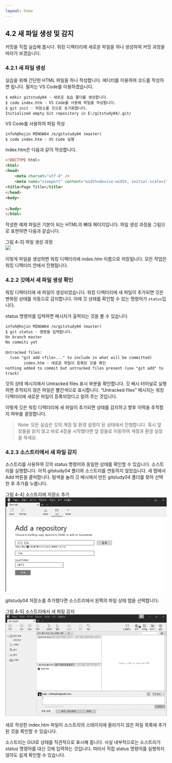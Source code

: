 ```yaml
---
layout: home
---
```

## 4.2 새 파일 생성 및 감지
커밋을 직접 실습해 봅시다. 워킹 디렉터리에 새로운 파일을 하나 생성하여 커밋 과정을 따라가 보겠습니다.  

### 4.2.1 새 파일 생성
실습을 위해 간단한 HTML 파일을 하나 작성합니다. 에디터를 이용하여 코드를 작성하면 됩니다. 필자는 VS Code를 이용하겠습니다.  

```
$ mdkir gitstudy04 ☜ 새로운 실습 폴더를 생성합니다.
$ code index.htm ☜ VS Code를 사용해 파일을 작성합니다.
$ git init ☜ 저장소를 깃으로 초기화합니다.
Initialized empty Git repository in E:/gitstudy04/.git/
```

VS Code를 사용하여 파일 작성
```
infoh@hojin MINGW64 /e/gitstudy04 (master)
$ code index.htm ☜ VS Code 실행

```

index.htm은 다음과 같이 작성합니다.  
```html
<!DOCTYPE html>
<html>
<head>
    <meta charset="utf-8" />    
    <meta name="viewport" content="width=device-width, initial-scale=1">
<title>Page Title</title>
</head>
<body>
    
</body>
</html>
```
 
작성한 예제 파일은 기본이 되는 HTML의 뼈대 페이지입니다. 파일 생성 과정을 그림으로 표현하면 다음과 같습니다.  

그림 4-3] 파일 생성 과정  
![](./img/04-3.jpg) 

이렇게 파일을 생성하면 워킹 디렉터리에 index.htm 이름으로 저장됩니다. 모든 작업은 워킹 디렉터리 안에서 진행됩니다.  

### 4.2.2 깃에서 새 파일 생성 확인
워킹 디렉터리에 새 파일이 생성되었습니다. 워킹 디렉터리에 새 파일이 추가되면 깃은 변화된 상태를 자동으로 감지합니다. 이때 깃 상태를 확인할 수 있는 명령어가 `status`입니다.  

status 명령어를 입력하면 메시지가 출력되는 것을 볼 수 있습니다.  

```
infoh@hojin MINGW64 /e/gitstudy04 (master)
$ git status ☜ 명령을 입력합니다.
On branch master
No commits yet

Untracked files: 
  (use "git add <file>..." to include in what will be committed)
        index.htm ☜ 새로운 파일이 등록된 것을 확인
nothing added to commit but untracked files present (use "git add" to track)

```

깃의 상태 메시지에서 Untracked files 표시 부분을 확인합니다. 깃 배시 터미널로 실행하면 추적되지 않은 파일은 빨간색으로 표시합니다. “Untracked files” 메시지는 워킹 디렉터리에 새로운 파일이 등록되었다고 알려 주는 것입니다.  

이렇게 깃은 워킹 디렉터리에 새 파일이 추가되면 상태를 감지하고 향후 이력을 추적할지 여부를 결정합니다.  

>Note: 모든 실습은 깃의 계정 및 환경 설정이 된 상태에서 진행합니다. 혹시 앞 장들을 읽지 않고 바로 4장을 시작했다면 앞 장들로 이동하여 계정과 환경 설정을 하세요.  

### 4.2.3 소스트리에서 새 파일 감지
소스트리를 사용하여 깃의 status 명령어와 동일한 상태를 확인할 수 있습니다. 소스트리를 실행합니다. 아직 gitstudy04 폴더와 소스트리를 연동하지 않았습니다. 새 탭에서 Add 버튼을 클릭합니다. 탐색을 눌러 깃 배시에서 만든 gitstudy04 폴더를 찾아 선택한 후 추가를 누릅니다.  

그림 4-4] 소스트리에 저장소 추가  
![](./img/04-4.jpg)  

gitstudy04 저장소를 추가했다면 소스트리에서 왼쪽의 파일 상태 탭을 선택합니다.  

그림 4-5] 소스트리에서 새 파일 감지  
![](./img/04-5.jpg)  

새로 작성한 index.htm 파일이 소스트리의 스테이지에 올라가지 않은 파일 목록에 추가된 것을 확인할 수 있습니다.  

소스트리는 GUI로 상태를 직관적으로 표시해 줍니다. 사실 내부적으로는 소스트리가 status 명령어를 대신 깃에 입력하는 것입니다. 따라서 직접 status 명령어를 실행하지 않아도 쉽게 확인할 수 있습니다.  

<br><br>